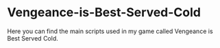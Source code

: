 # Vengeance-is-Best-Served-Cold
Here you can find the main scripts used in my game called Vengeance is Best Served Cold. 
